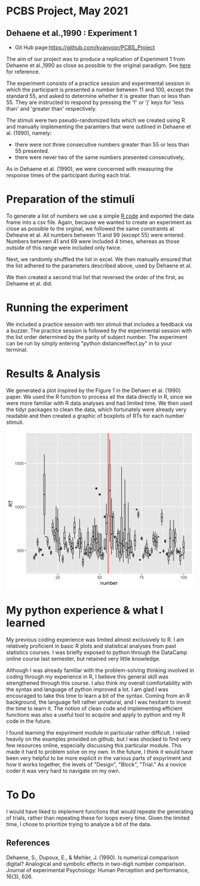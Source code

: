 PCBS Project, May 2021
=====================
Dehaene et al.,1990 : Experiment 1
-----------------------------------
* Git Hub page:https://github.com/kvanvoor/PCBS_Project

The aim of our project was to produce a replication of Experiment 1 from Dehaene et al.,1990 as close as possible to the original paradigm. See [here](https://github.com/kvanvoor/PCBS_Project/blob/main/Dehaene%20et%20al.%20-%201990%20-%20Is%20numerical%20comparison%20digital%20Analogical%20and%20sy.pdf) for reference.

The experiment consists of a practice session and experimental session in which the participant is presented a number between 11 and 100, except the standard 55, and asked to determine whether it is greater than or less than 55. They are instructed to respond by pressing the 'f' or 'j' keys for 'less than' and 'greater than' respectively.

The stimuli were two pseudo-randomized lists which we created using R and manually implementing the paramters that were outlined in Dehaene et al. (1990), namely:
  * there were not three consecutive numbers greater than 55 or less than 55 presented.
  * there were never two of the same numbers presented consecutively,

As in Dehaene et al. (1990), we were concerned with measuring the response times of the participant during each trial. 


# Preparation of the stimuli
To generate a list of numbers we use a simple [R code](https://github.com/kvanvoor/PCBS_Project/blob/main/stimuli_list_generator.R) and exported the data frame into a csv file. Again, because we wanted to create an experiment as close as possible to the orginal, we followed the same constraints at Deheane et al. All numbers between 11 and 99 (except 55) were entered. Numbers between 41 and 69 were included 4 times, whereas as those outside of this range were included only twice.

Next, we randomly shuffled the list in excel. We then manually ensured that the list adhered to the parameters described above, used by Dehaene et al.

We then created a second trial list that reversed the order of the first, as Dehaene et al. did.

# Running the experiment

We included a practice session with ten stimuli that includes a feedback via a buzzer. The practice session is followed by the experimental session with the list order determined by the parity of subject number. The experiment can be run by simply entering "python distanceeffect.py" in to your terminal.

# Results & Analysis

We generated a plot inspired by the Figure 1 in the Dehaen et al. (1990) paper. We used the R function to process all the data directly in R, since we were more familiar with R data analyses and had limited time. We then used the tidyr packages to clean the data, which fortunately were already very readable and then created a graphic of boxplots of RTs for each number stimuli.

![Fig. 1](RplotPCBS_Project.png)

# My python experience & what I learned

My previous coding experience was limited almost exclusively to R. I am relatively proficient in basic R plots and statistical analyses from past statistics courses. I was briefly exposed to python through the DataCamp online course last semester, but retained very little knowledge.

Although I was already familiar with the problem-solving thinking involved in coding through my experience in R, I believe this general skill was strengthened through this course. I also think my overall comfortability with the syntax and language of python improved a lot. I am glad I was encouraged to take this time to learn a bit of the syntax. Coming from an R background, the language felt rather unnatural, and I was hesitant to invest the time to learn it. The notion of clean code and implementing efficient functions was also a useful tool to acquire and apply to python and my R code in the future. 

I found learning the expyriment module in particular rather difficult. I relied heavily on the examples provided on github, but I was shocked to find very few resources online, especially discussing this particular module. This made it hard to problem solve on my own. In the future, I think it would have been very helpful to be more explicit in the various parts of expyriment and how it works together, the levels of "Design", "Block", "Trial." As a novice coder it was very hard to navigate on my own. 


# To Do
I would have liked to implement functions that would repeate the generating of trials, rather than repeating these for loops every time. Given the limited time, I chose to prioritize trying to analyze a bit of the data. 


References
----------
Dehaene, S., Dupoux, E., & Mehler, J. (1990). Is numerical comparison digital? Analogical and symbolic effects in two-digit number comparison. Journal of experimental Psychology: Human Perception and performance, 16(3), 626.


